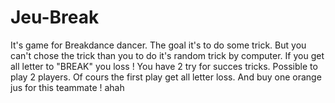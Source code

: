 # Jeu-Break
It's game for Breakdance dancer.
The goal it's to do some trick. But you can't chose the trick than you to do it's random trick by computer.
If you get all letter to "BREAK" you loss ! You have 2 try for succes tricks.
Possible to play 2 players. Of cours the first play get all letter loss. And buy one orange jus for this teammate ! ahah
